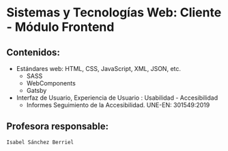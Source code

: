 # Sistemas y Tecnologías Web: Cliente - Módulo Frontend

## Contenidos:
* Estándares web: HTML, CSS, JavaScript, XML, JSON, etc. 
    * SASS
    * WebComponents
    * Gatsby		
* Interfaz de Usuario, Experiencia de Usuario : Usabilidad - Accesibilidad
    * Informes Seguimiento de la Accesibilidad. UNE-EN: 301549:2019	 

## Profesora responsable:
    Isabel Sánchez Berriel
